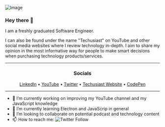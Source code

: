 ![Image](https://pbs.twimg.com/profile_banners/846117703299612673/1616512953/1500x500)



### Hey there 👋

I am a freshly graduated Software Engineer.

I can also be found under the name "Techusiast" on YouTube and other social media websites where I review technology in-depth. I aim to share my opinion in the most informative way for people to make smart decisions when purchasing technology products/services.

<hr>

<h3 align="center">Socials</h3>
<p align="center">
  <a href="https://www.linkedin.com/in/roland-udvarlaki/">LinkedIn</a> •
  <a href="https://youtube.com/techusiast">YouTube</a> •
  <a href="https://twitter.com/Techusiast">Twitter</a> •
  <a href="http://techusiast.com/">Techusiast Website</a> •
  <a href="https://codepen.io/anonyname">CodePen</a>
</p>

<hr>

- 🔭 I’m currently working on improving my YouTube channel and my JavaScript knowledge
- 🌱 I’m currently learning Electron and JavaScrip in general
- 👯 I’m looking to collaborate on potential podcast and technology content
- 📫 How to reach me: ![Twitter Follow](https://img.shields.io/twitter/follow/techusiast?label=%40Techusiast&style=social)


<!--
 - ![Twitter Follow](https://img.shields.io/twitter/follow/techusiast?label=%40Techusiast&style=social)
**RolandUdv/RolandUdv** is a ✨ _special_ ✨ repository because its `README.md` (this file) appears on your GitHub profile.

Here are some ideas to get you started:

- 🔭 I’m currently working on ...
- 🌱 I’m currently learning ...
- 👯 I’m looking to collaborate on ...
- 🤔 I’m looking for help with ...
- 💬 Ask me about ...
- 📫 How to reach me: ...
- 😄 Pronouns: ...
- ⚡ Fun fact: ...
-->
